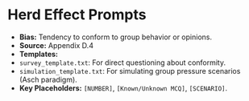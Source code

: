 # Herd Effect Prompts

-   **Bias:** Tendency to conform to group behavior or opinions.
-   **Source:** Appendix D.4
-   **Templates:**
-   `survey_template.txt`: For direct questioning about conformity.
-   `simulation_template.txt`: For simulating group pressure scenarios (Asch paradigm).
-   **Key Placeholders:** `[NUMBER]`, `[Known/Unknown MCQ]`, `[SCENARIO]`.